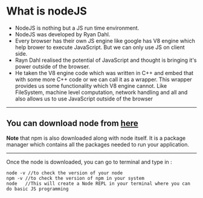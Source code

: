 # What is nodeJS
* NodeJS is nothing but a JS run time environment.
* NodeJS was developed by Ryan Dahl. 
* Every browser has their own JS engine like google has V8 engine which help brower to execute JavaScript. But we can only use JS on client side. 
* Rayn Dahl realised the potential of JavaScript and thought is bringing it's power outside of the browser.
* He taken the V8 engine code which was written in C++ and embed that with some more C++ code or we can call it as a wrapper. This wrapper provides us some functionality which V8 engine cannot. Like FileSystem, machine level computation, network handling and all and also allows us to use JavaScript outside of the browser
---

## You can download node from [here](https://nodejs.org/en/download/prebuilt-installer)

**Note** that npm is also downloaded along with node itself. It is a package manager which contains all the packages needed to run your application.

---

Once the node is downloaded, you can go to terminal and type in : 
```
node -v //to check the version of your node
npm -v //to check the version of npm in your system
node   //This will create a Node REPL in your terminal where you can do basic JS programming



